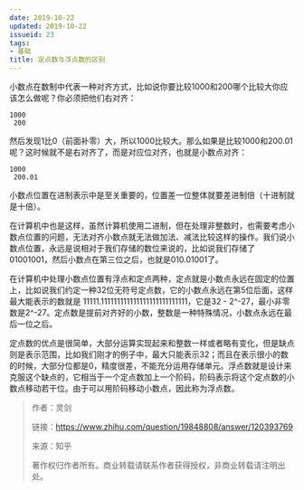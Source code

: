 ```yaml
---
date: 2019-10-22
updated: 2019-10-22
issueid: 23
tags:
- 基础
title: 定点数与浮点数的区别
---
```

小数点在数制中代表一种对齐方式，比如说你要比较1000和200哪个比较大你应该怎么做呢？你必须把他们右对齐：

```
1000
 200
```
然后发现1比0（前面补零）大，所以1000比较大。那么如果是比较1000和200.01呢？这时候就不是右对齐了，而是对应位对齐，也就是小数点对齐：
```
1000
 200.01
```
小数点位置在进制表示中是至关重要的，位置差一位整体就要差进制倍（十进制就是十倍）。

在计算机中也是这样，虽然计算机使用二进制，但在处理非整数时，也需要考虑小数点位置的问题，无法对齐小数点就无法做加法、减法比较这样的操作。我们说小数点位置，永远是说相对于我们存储的数位来说的，比如说我们存储了01001001，然后小数点在第三位之后，也就是010.01001了。

在计算机中处理小数点位置有浮点和定点两种，定点就是小数点永远在固定的位置上，比如说我们约定一种32位无符号定点数，它的小数点永远在第5位后面，这样最大能表示的数就是 11111.111111111111111111111111111，它是32 - 2^-27，最小非零数是2^-27。定点数是提前对齐好的小数，整数是一种特殊情况，小数点永远在最后一位之后。

定点数的优点是很简单，大部分运算实现起来和整数一样或者略有变化，但是缺点则是表示范围，比如我们刚才的例子中，最大只能表示32；而且在表示很小的数的时候，大部分位都是0，精度很差，不能充分运用存储单元。浮点数就是设计来克服这个缺点的，它相当于一个定点数加上一个阶码，阶码表示将这个定点数的小数点移动若干位。由于可以用阶码移动小数点，因此称为浮点数。

> 作者：灵剑
> 
> 链接：https://www.zhihu.com/question/19848808/answer/120393769
>
> 来源：知乎
>
> 著作权归作者所有。商业转载请联系作者获得授权，非商业转载请注明出处。
